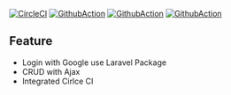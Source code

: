 [![CircleCI](https://circleci.com/gh/hieudt-2054/Laravel-Google-Authentication.svg?style=svg)](https://circleci.com/gh/hieudt-2054/Laravel-Google-Authentication)
[![GithubAction](https://github.com/hieudt-2054/Laravel-Google-Authentication/workflows/laravel/badge.svg)](https://github.com/hieudt-2054/Laravel-Google-Authentication)
[![GithubAction](https://github.com/hieudt-2054/Laravel-Google-Authentication/workflows/comment/badge.svg)](https://github.com/hieudt-2054/Laravel-Google-Authentication)
[![GithubAction](https://github.com/hieudt-2054/Laravel-Google-Authentication/workflows/label/badge.svg)](https://github.com/hieudt-2054/Laravel-Google-Authentication)

## Feature
- Login with Google use Laravel Package
- CRUD with Ajax
- Integrated Cirlce CI

